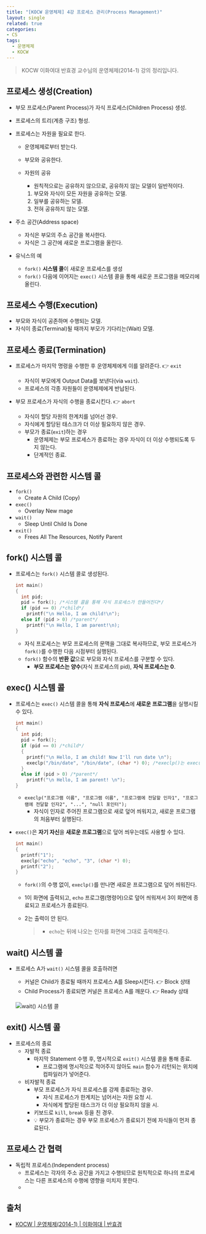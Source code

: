 ```yaml
---
title: "[KOCW 운영체제] 4강 프로세스 관리(Process Management)"
layout: single
related: true
categories:
- CS
tags:
  - 운영체제
  - KOCW
---
```

 
> KOCW 이화여대 반효경 교수님의 운영체제(2014-1) 강의 정리입니다.

## 프로세스 생성(Creation)
- 부모 프로세스(Parent Process)가 자식 프로세스(Children Process) 생성.
- 프로세스의 트리(계층 구조) 형성.

- 프로세스는 자원을 필요로 한다.
  - 운영체제로부터 받는다.
  - 부모와 공유한다.

  - 자원의 공유
    - 원칙적으로는 공유하지 않으므로, 공유하지 않는 모델이 일반적이다.

    1. 부모와 자식이 모든 자원을 공유하는 모델.
    2. 일부를 공유하는 모델.
    3. 전혀 공유하지 않는 모델.

- 주소 공간(Address space)
  - 자식은 부모의 주소 공간을 복사한다.
  - 자식은 그 공간에 새로운 프로그램을 올린다.

- 유닉스의 예
  - `fork()` **시스템 콜**이 새로운 프로세스를 생성
  - `fork()` 다음에 이어지는 `exec()` 시스템 콜을 통해 새로운 프로그램을 메모리에 올린다.       

## 프로세스 수행(Execution)
- 부모와 자식이 공존하며 수행되는 모델.
- 자식이 종료(Terminal)될 때까지 부모가 기다리는(Wait) 모델.

## 프로세스 종료(Termination)
- 프로세스가 마지막 명령을 수행한 후 운영체제에게 이를 알려준다. 👉 `exit`
  - 자식이 부모에게 Output Data를 보낸다(via `wait`).
  - 프로세스의 각종 자원들이 운영체제에게 반납된다.

- 부모 프로세스가 자식의 수행을 종료시킨다. 👉 `abort`
  - 자식이 할당 자원의 한계치를 넘어선 경우.
  - 자식에게 할당된 태스크가 더 이상 필요하지 않은 경우.
  - 부모가 종료(`exit`)하는 경우
    - 운영체제는 부모 프로세스가 종료하는 경우 자식이 더 이상 수행되도록 두지 않는다.
    - 단계적인 종료.

## 프로세스와 관련한 시스템 콜
- `fork()`
  - Create A Child (Copy)
- `exec()`
  - Overlay New mage
- `wait()`
  - Sleep Until Child Is Done
- `exit()`
  - Frees All The Resources, Notify Parent   

## fork() 시스템 콜
- 프로세스는 `fork()` 시스템 콜로 생성된다.

  ```c
  int main() 
  {
    int pid;
    pid = fork(); /*시스템 콜을 통해 자식 프로세스가 만들어진다*/
    if (pid == 0) /*child*/
      printf("\n Hello, I am child!\n");
    else if (pid > 0) /*parent*/
      printf("\n Hello, I am parent!\n);
  }
  ```
  - 자식 프로세스는 부모 프로세스의 문맥을 그대로 복사하므로, 부모 프로세스가 `fork()`를 수행한 다음 시점부터 실행된다.
  - `fork()` 함수의 **반환 값**으로 부모와 자식 프로세스를 구분할 수 있다.
    - **부모 프로세스는 양수**(자식 프로세스의 pid), **자식 프로세스는 0**.

## exec() 시스템 콜
- 프로세스는 `exec()` 시스템 콜을 통해 **자식 프로세스**에 **새로운 프로그램**을 실행시킬 수 있다.

  ```c
  int main()
  {
    int pid;
    pid = fork();
    if (pid == 0) /*child*/
    {
      printf("\n Hello, I am child! Now I'll run date \n");
      execlp("/bin/date", "/bin/date", (char *) 0); /*execlp()는 exec()을 호출한다*/
    }
    else if (pid > 0) /*parent*/
      printf("\n Hello, I am parent! \n");
  }
  ```
  - `execlp("프로그램 이름", "프로그램 이름", "프로그램에 전달할 인자1", "프로그램에 전달할 인자2", "...", "null 포인터");`
    - 자식이 인자로 주어진 프로그램으로 새로 덮어 씌워지고, 새로운 프로그램의 처음부터 실행된다.


- `exec()`은 **자기 자신**을 **새로운 프로그램**으로 덮어 씌우는데도 사용할 수 있다.

  ```c
  int main()
  {
    printf("1");
    execlp("echo", "echo", "3", (char *) 0);
    printf("2");
  }
  ```
  - `fork()`의 수행 없이, `execlp()`를 만나면 새로운 프로그램으로 덮어 씌워진다.
  - 1이 화면에 출력되고, `echo` 프로그램(명령어)으로 덮어 씌워져서 3이 화면에 종료되고 프로세스가 종료된다.
  - 2는 출력이 안 된다.
  
    > - `echo`는 뒤에 나오는 인자를 화면에 그대로 출력해준다.

## wait() 시스템 콜
- 프로세스 A가 `wait()` 시스템 콜을 호출하려면
  - 커널은 Child가 종료될 때까지 프로세스 A를 Sleep시킨다. 👉 Block 상태
  - Child Process가 종료되면 커널은 프로세스 A를 깨운다. 👉 Ready 상태

  ![wait() 시스템 콜](https://user-images.githubusercontent.com/76505625/128584568-869898a7-91f3-4b64-b9a0-2f536626cadc.png)

## exit() 시스템 콜
- 프로세스의 종료
  - 자발적 종료
    - 마지막 Statement 수행 후, 명시적으로 `exit()` 시스템 콜을 통해 종료.
      - 프로그램에 명시적으로 적어주지 않아도 `main` 함수가 리턴되는 위치에 컴파일러가 넣어준다.
  - 비자발적 종료
    - 부모 프로세스가 자식 프로세스를 강제 종료하는 경우.
      - 자식 프로세스가 한계치는 넘어서는 자원 요청 시.
      - 자식에게 할당된 태스크가 더 이상 필요하지 않을 시.
    - 키보드로 `kill`, `break` 등을 친 경우.
    - 💡 부모가 종료하는 경우 부모 프로세스가 종료되기 전에 자식들이 먼저 종료된다. 

## 프로세스 간 협력
- 독립적 프로세스(Independent process)
  - 프로세스는 각자의 주소 공간을 가지고 수행되므로 원칙적으로 하나의 프로세스는 다른 프로세스의 수행에 영향을 미치지 못한다.
  - 
    



## 출처
- [KOCW \| 운영체제(2014-1) \| 이화여대 \| 반효경](http://www.kocw.net/home/search/kemView.do?kemId=1046323)

